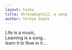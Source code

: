 ```yaml
---
layout: haiku
title: ShreyaGupta12, a song
author: Shreya Gupta
---
```

Life is a music,<br>
Learning is a song...<br>
learn it to flow in it....<br>

